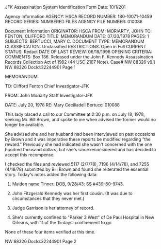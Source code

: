 JFK Assassination System
Identification Form
Date: 10/1/201

Agency Information
AGENCY: HSCA
RECORD NUMBER: 180-10071-10459
RECORD SERIES: NUMBERED FILES
AGENCY FILE NUMBER: 010088

Document Information
ORIGINATOR: HSCA
FROM: MORIARTY, JOHN
TO: FENTON, CLIFFORD
TITLE: MEMORANDUM
DATE: 07/20/1978
PAGES: 1
SUBJECTS: BERTUCCI, MARY C.
DOCUMENT TYPE: MEMORANDUM
CLASSIFICATION: Unclassified
RESTRICTIONS: Open in Full
CURRENT STATUS: Redact
DATE OF LAST REVIEW: 06/18/1998
OPENING CRITERIA:
COMMENTS: Box 186.
Released under the John F. Kennedy
Assassination Records Collection Act of
1992 (44 USC 2107 Note). Case#:NW 88326
v9.1
NW 88326 DocId:32244901 Page 1

MEMORANDUM

TO: Clifford Fenton
Chief Investigator-JFK

FROM: John Moriarty
Staff Investigator-JFK

DATE: July 20, 1978
RE: Mary Ceciliadell Bertucci
010088

This lady placed a call to our Committee at 2:30 p.m.
on July 18, 1978, seeking Mr. Bill Brown, and spoke to me
when advised the former would no longer be available.

She advised she and her husband had been interviewed
on past occasions by Brown and it was imperative these
reports be modified regarding "the reward." Previously she
had indicated she wasn't concerned with the one hundred
thousand dollars, but she's since reconsidered and has decided
to accept this recompense.

I checked the files and reviewed 5117 (2/7/78), 7196
(4/14/78), and 7255 (4/18/78) submitted by Bill Brown and found
she reiterated the essential story. Today's notes added the
following data:

1. Maiden name Tinner; DOB, 9/28/43; SS #439-60-9743.

2. John Fitzgerald Kennedy was her first cousin. (It
was due to circumstances that they never met.)

3. Judge Garrison is her attorney of record.

4. She's currently confined to "Parker 3 West" of
De Paul Hospital in New Orleans, with 11 of the
15 days’ confinement to go.

None of these four items verified at this time.

NW 88326 DocId:32244901 Page 2
